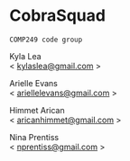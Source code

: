 # CobraSquad
	COMP249 code group

Kyla Lea <br>
			< kylaslea@gmail.com ><p>

Arielle Evans <br>
			< ariellelevans@gmail.com ><p>

Himmet Arican <br>
			< aricanhimmet@gmail.com ><p>

Nina Prentiss <br>
			< nprentiss@gmail.com ><br>
